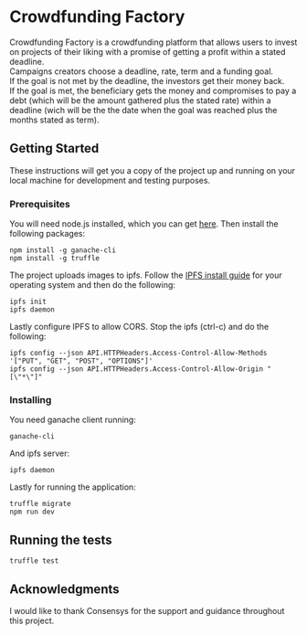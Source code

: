 # Crowdfunding Factory

Crowdfunding Factory is a crowdfunding platform that allows users to invest on projects of their liking with a promise of
getting a profit within a stated deadline.<br>
Campaigns creators choose a deadline, rate, term and a funding goal. <br>
If the goal is not met by the deadline, the investors get their money back.<br>
If the goal is met, the beneficiary gets the money and compromises to pay a debt (which will be the amount gathered plus the stated rate)
within a deadline (wich will be the the date when the goal was reached plus the months stated as term). 

## Getting Started

These instructions will get you a copy of the project up and running on your local machine for development and testing purposes.

### Prerequisites

You will need node.js installed, which you can get [here](https://nodejs.org/es/). Then install the following packages:

```
npm install -g ganache-cli
npm install -g truffle
```

The project uploads images to ipfs. Follow the [IPFS install guide](https://ipfs.io/docs/install/) for your operating 
system and then do the following:

```
ipfs init
ipfs daemon
```

Lastly configure IPFS to allow CORS. Stop the ipfs (ctrl-c) and do the following:

```
ipfs config --json API.HTTPHeaders.Access-Control-Allow-Methods '["PUT", "GET", "POST", "OPTIONS"]'
ipfs config --json API.HTTPHeaders.Access-Control-Allow-Origin "[\"*\"]"
```

### Installing

You need ganache client running:

```
ganache-cli
```

And ipfs server:

```
ipfs daemon
```

Lastly for running the application:

```
truffle migrate
npm run dev
```

## Running the tests

```
truffle test
```

## Acknowledgments

I would like to thank Consensys for the support and guidance throughout this project.
